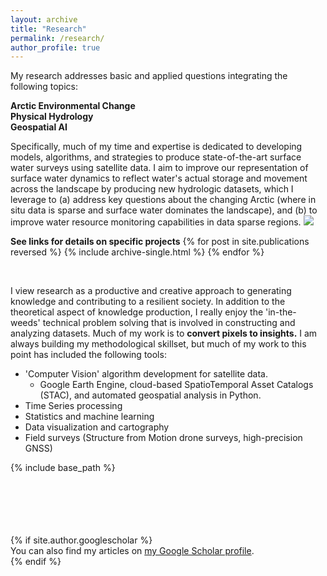 ```yaml
---
layout: archive
title: "Research"
permalink: /research/
author_profile: true
---
```


My research addresses basic and applied questions integrating the following topics:

**Arctic Environmental Change** <br/>
**Physical Hydrology** <br/>
**Geospatial AI** 

Specifically, much of my time and expertise is dedicated to developing models, algorithms, and strategies to produce state-of-the-art surface water surveys using satellite data. I aim to improve our representation of surface water dynamics to reflect water's actual storage and movement across the landscape by producing new hydrologic datasets, which I leverage to (a) address key questions about the changing Arctic (where in situ data is sparse and surface water dominates the landscape), and (b) to improve water resource monitoring capabilities in data sparse regions.
 <img src='/images/jimLake_banner.jpg'/>

**See links for details on specific projects**
{% for post in site.publications reversed %}
  {% include archive-single.html %}
{% endfor %}

<br/>

I view research as a productive and creative approach to generating knowledge and contributing to a resilient society. In addition to the theoretical aspect of knowledge production, I really enjoy the 'in-the-weeds' technical problem solving that is involved in constructing and analyzing datasets. Much of my work is to **convert pixels to insights.** I am always building my methodological skillset, but much of my work to this point has included the following tools:
* 'Computer Vision' algorithm development for satellite data.
  * Google Earth Engine, cloud-based SpatioTemporal Asset Catalogs (STAC), and automated geospatial analysis in Python.
* Time Series processing
* Statistics and machine learning
* Data visualization and cartography
* Field surveys (Structure from Motion drone surveys, high-precision GNSS)



{% include base_path %}



<br/>
<br/>
<br/>
<br/>
<br/>
{% if site.author.googlescholar %}
  <div class="wordwrap">You can also find my articles on <a href="{{site.author.googlescholar}}">my Google Scholar profile</a>.</div>
{% endif %}
